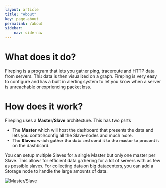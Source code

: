 ```yaml
---
layout: article
title: "About"
key: page-about
permalink: /about
sidebar:
    nav: side-nav
---
```


# What does it do?
Fireping is a program that lets you gather ping, traceroute and HTTP data from servers. 
This data is then visualized on a graph.
Fireping is very easy to configure and has a built in alerting system to let you know when a server is unreachable or expriencing packet loss.

# How does it work?
Fireping uses a **Master/Slave** architecture. This has two parts

- The **Master** which will host the dashboard that presents the data and lets you control/config all the Slave-nodes and much more.
- The **Slaves** which gather the data and send it to the master to present it on the dashboard.

You can setup multiple Slaves for a single Master but only one master per Slave.
This allows for efficient data gathering for a lot of servers with as few as possible slaves.
For collecting data on big datacenters, you can add a Storage node to handle the large amounts of data.

![Master/Slave](/fireping/assets/images/master_slave.png)

